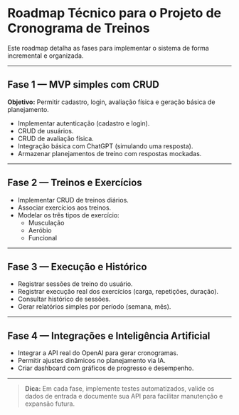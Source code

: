 # Roadmap Técnico para o Projeto de Cronograma de Treinos

Este roadmap detalha as fases para implementar o sistema de forma incremental e organizada.

---

## Fase 1 — MVP simples com CRUD

**Objetivo:** Permitir cadastro, login, avaliação física e geração básica de planejamento.

- Implementar autenticação (cadastro e login).
- CRUD de usuários.
- CRUD de avaliação física.
- Integração básica com ChatGPT (simulando uma resposta).
- Armazenar planejamentos de treino com respostas mockadas.

---

## Fase 2 — Treinos e Exercícios

- Implementar CRUD de treinos diários.
- Associar exercícios aos treinos.
- Modelar os três tipos de exercício:
  - Musculação
  - Aeróbio
  - Funcional

---

## Fase 3 — Execução e Histórico

- Registrar sessões de treino do usuário.
- Registrar execução real dos exercícios (carga, repetições, duração).
- Consultar histórico de sessões.
- Gerar relatórios simples por período (semana, mês).

---

## Fase 4 — Integrações e Inteligência Artificial

- Integrar a API real do OpenAI para gerar cronogramas.
- Permitir ajustes dinâmicos no planejamento via IA.
- Criar dashboard com gráficos de progresso e desempenho.

---

> **Dica:** Em cada fase, implemente testes automatizados, valide os dados de entrada e documente sua API para facilitar manutenção e expansão futura.
